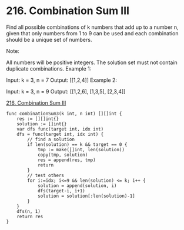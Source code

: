 # 216. Combination Sum III

Find all possible combinations of k numbers that add up to a number n, given that only numbers from 1 to 9 can be used and each combination should be a unique set of numbers.

Note:

All numbers will be positive integers.
The solution set must not contain duplicate combinations.
Example 1:

Input: k = 3, n = 7
Output: [[1,2,4]]
Example 2:

Input: k = 3, n = 9
Output: [[1,2,6], [1,3,5], [2,3,4]]

[216. Combination Sum III](https://leetcode.com/problems/combination-sum-iii/)


```golang
func combinationSum3(k int, n int) [][]int {
    res := [][]int{}
    solution := []int{}
    var dfs func(target int, idx int)
    dfs = func(target int, idx int) {
        // find a solution
        if len(solution) == k && target == 0 {
            tmp := make([]int, len(solution))
            copy(tmp, solution)
            res = append(res, tmp)
            return
        }
        // test others
        for i:=idx; i<=9 && len(solution) <= k; i++ {
            solution = append(solution, i)
            dfs(target-i, i+1)
            solution = solution[:len(solution)-1]
        }
    }
    dfs(n, 1)
    return res
}
```
